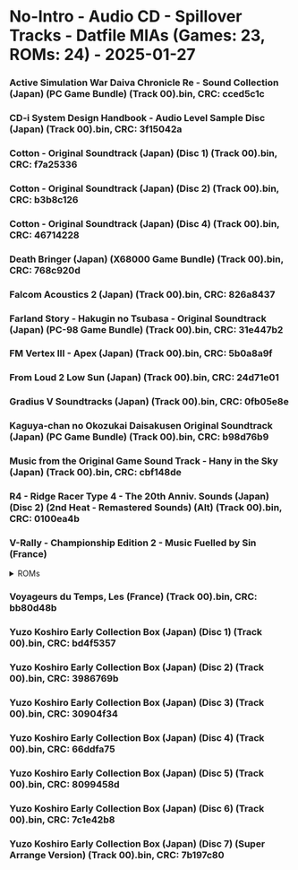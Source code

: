 # No-Intro - Audio CD - Spillover Tracks - Datfile MIAs (Games: 23, ROMs: 24) - 2025-01-27
### Active Simulation War Daiva Chronicle Re - Sound Collection (Japan) (PC Game Bundle) (Track 00).bin, CRC: cced5c1c
### CD-i System Design Handbook - Audio Level Sample Disc (Japan) (Track 00).bin, CRC: 3f15042a
### Cotton - Original Soundtrack (Japan) (Disc 1) (Track 00).bin, CRC: f7a25336
### Cotton - Original Soundtrack (Japan) (Disc 2) (Track 00).bin, CRC: b3b8c126
### Cotton - Original Soundtrack (Japan) (Disc 4) (Track 00).bin, CRC: 46714228
### Death Bringer (Japan) (X68000 Game Bundle) (Track 00).bin, CRC: 768c920d
### Falcom Acoustics 2 (Japan) (Track 00).bin, CRC: 826a8437
### Farland Story - Hakugin no Tsubasa - Original Soundtrack (Japan) (PC-98 Game Bundle) (Track 00).bin, CRC: 31e447b2
### FM Vertex III - Apex (Japan) (Track 00).bin, CRC: 5b0a8a9f
### From Loud 2 Low Sun (Japan) (Track 00).bin, CRC: 24d71e01
### Gradius V Soundtracks (Japan) (Track 00).bin, CRC: 0fb05e8e
### Kaguya-chan no Okozukai Daisakusen Original Soundtrack (Japan) (PC Game Bundle) (Track 00).bin, CRC: b98d76b9
### Music from the Original Game Sound Track - Hany in the Sky (Japan) (Track 00).bin, CRC: cbf148de
### R4 - Ridge Racer Type 4 - The 20th Anniv. Sounds (Japan) (Disc 2) (2nd Heat - Remastered Sounds) (Alt) (Track 00).bin, CRC: 0100ea4b
### V-Rally - Championship Edition 2 - Music Fuelled by Sin (France)
<details>
<summary>ROMs</summary>
V-Rally - Championship Edition 2 - Music Fuelled by Sin (France) (Track 00).bin, CRC: 8944ab70

V-Rally - Championship Edition 2 - Music Fuelled by Sin (France) (Track AA).bin, CRC: 7cc3a214

</details>

### Voyageurs du Temps, Les (France) (Track 00).bin, CRC: bb80d48b
### Yuzo Koshiro Early Collection Box (Japan) (Disc 1) (Track 00).bin, CRC: bd4f5357
### Yuzo Koshiro Early Collection Box (Japan) (Disc 2) (Track 00).bin, CRC: 3986769b
### Yuzo Koshiro Early Collection Box (Japan) (Disc 3) (Track 00).bin, CRC: 30904f34
### Yuzo Koshiro Early Collection Box (Japan) (Disc 4) (Track 00).bin, CRC: 66ddfa75
### Yuzo Koshiro Early Collection Box (Japan) (Disc 5) (Track 00).bin, CRC: 8099458d
### Yuzo Koshiro Early Collection Box (Japan) (Disc 6) (Track 00).bin, CRC: 7c1e42b8
### Yuzo Koshiro Early Collection Box (Japan) (Disc 7) (Super Arrange Version) (Track 00).bin, CRC: 7b197c80
